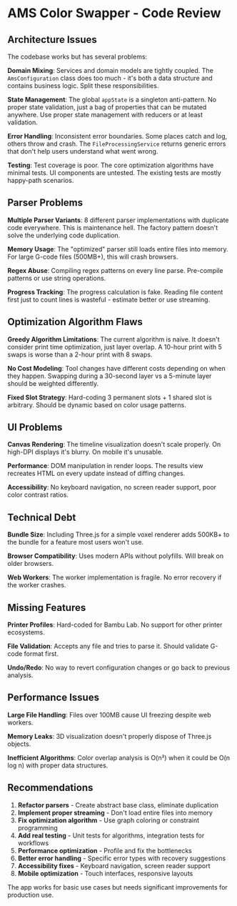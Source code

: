 # AMS Color Swapper - Code Review

## Architecture Issues

The codebase works but has several problems:

**Domain Mixing**: Services and domain models are tightly coupled. The `AmsConfiguration` class does too much - it's both a data structure and contains business logic. Split these responsibilities.

**State Management**: The global `appState` is a singleton anti-pattern. No proper state validation, just a bag of properties that can be mutated anywhere. Use proper state management with reducers or at least validation.

**Error Handling**: Inconsistent error boundaries. Some places catch and log, others throw and crash. The `FileProcessingService` returns generic errors that don't help users understand what went wrong.

**Testing**: Test coverage is poor. The core optimization algorithms have minimal tests. UI components are untested. The existing tests are mostly happy-path scenarios.

## Parser Problems

**Multiple Parser Variants**: 8 different parser implementations with duplicate code everywhere. This is maintenance hell. The factory pattern doesn't solve the underlying code duplication.

**Memory Usage**: The "optimized" parser still loads entire files into memory. For large G-code files (500MB+), this will crash browsers.

**Regex Abuse**: Compiling regex patterns on every line parse. Pre-compile patterns or use string operations.

**Progress Tracking**: The progress calculation is fake. Reading file content first just to count lines is wasteful - estimate better or use streaming.

## Optimization Algorithm Flaws

**Greedy Algorithm Limitations**: The current algorithm is naive. It doesn't consider print time optimization, just layer overlap. A 10-hour print with 5 swaps is worse than a 2-hour print with 8 swaps.

**No Cost Modeling**: Tool changes have different costs depending on when they happen. Swapping during a 30-second layer vs a 5-minute layer should be weighted differently.

**Fixed Slot Strategy**: Hard-coding 3 permanent slots + 1 shared slot is arbitrary. Should be dynamic based on color usage patterns.

## UI Problems

**Canvas Rendering**: The timeline visualization doesn't scale properly. On high-DPI displays it's blurry. On mobile it's unusable.

**Performance**: DOM manipulation in render loops. The results view recreates HTML on every update instead of diffing changes.

**Accessibility**: No keyboard navigation, no screen reader support, poor color contrast ratios.

## Technical Debt

**Bundle Size**: Including Three.js for a simple voxel renderer adds 500KB+ to the bundle for a feature most users won't use.

**Browser Compatibility**: Uses modern APIs without polyfills. Will break on older browsers.

**Web Workers**: The worker implementation is fragile. No error recovery if the worker crashes.

## Missing Features

**Printer Profiles**: Hard-coded for Bambu Lab. No support for other printer ecosystems.

**File Validation**: Accepts any file and tries to parse it. Should validate G-code format first.

**Undo/Redo**: No way to revert configuration changes or go back to previous analysis.

## Performance Issues

**Large File Handling**: Files over 100MB cause UI freezing despite web workers.

**Memory Leaks**: 3D visualization doesn't properly dispose of Three.js objects.

**Inefficient Algorithms**: Color overlap analysis is O(n²) when it could be O(n log n) with proper data structures.

## Recommendations

1. **Refactor parsers** - Create abstract base class, eliminate duplication
2. **Implement proper streaming** - Don't load entire files into memory
3. **Fix optimization algorithm** - Use graph coloring or constraint programming
4. **Add real testing** - Unit tests for algorithms, integration tests for workflows
5. **Performance optimization** - Profile and fix the bottlenecks
6. **Better error handling** - Specific error types with recovery suggestions
7. **Accessibility fixes** - Keyboard navigation, screen reader support
8. **Mobile optimization** - Touch interfaces, responsive layouts

The app works for basic use cases but needs significant improvements for production use.
